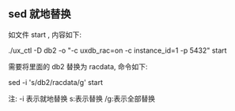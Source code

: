 ## sed 就地替换

如文件 start  , 内容如下:

./ux_ctl -D db2 -o "-c uxdb_rac=on -c instance_id=1 -p 5432" start

需要将里面的 db2 替换为  racdata, 命令如下:

sed -i  's/db2/racdata/g' start

注: -i  表示就地替换  s:表示替换    /g:表示全部替换